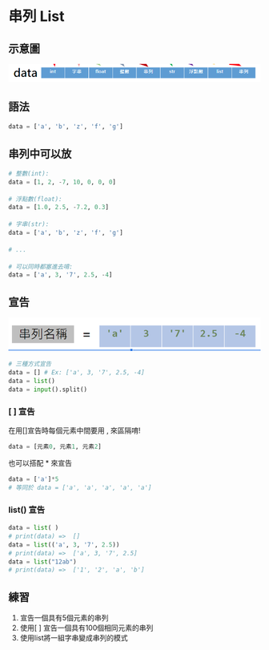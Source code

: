# 串列 List

## 示意圖

![](../../.gitbook/assets/image%20%2881%29.png)

## 語法

```python
data = ['a', 'b', 'z', 'f', 'g']
```

## **串列中可以放**

```python
# 整數(int):
data = [1, 2, -7, 10, 0, 0, 0]

# 浮點數(float):  
data = [1.0, 2.5, -7.2, 0.3]

# 字串(str):  
data = ['a', 'b', 'z', 'f', 'g']

# ...

# 可以同時都塞進去唷:  
data = ['a', 3, '7', 2.5, -4]
```

## 宣告

![](../../.gitbook/assets/image%20%2867%29.png)

```python
# 三種方式宣告
data = [] # Ex: ['a', 3, '7', 2.5, -4]
data = list()
data = input().split()
```

### **\[ \] 宣告**

在用\[\]宣告時每個元素中間要用 , 來區隔唷!

```python
data = [元素0, 元素1, 元素2]
```

也可以搭配 \* 來宣告

```python
data = ['a']*5
# 等同於 data = ['a', 'a', 'a', 'a', 'a']
```

### list\(\) 宣告

```python
data = list( ) 
# print(data) =>  []
data = list(('a', 3, '7', 2.5)) 
# print(data) =>  ['a', 3, '7', 2.5]
data = list("12ab")
# print(data) =>  ['1', '2', 'a', 'b']
```

## 練習

1. 宣告一個具有5個元素的串列
2. 使用\[ \] 宣告一個具有100個相同元素的串列
3. 使用list將一組字串變成串列的模式

